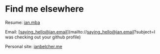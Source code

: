 # Find me elsewhere

Resume: [ian.mba](https://ian.mba)

Email: [saying_hello@ian.email](mailto://saying_hello@ian.email?subject=I was checking out your github profile)

Personal site: [ianbelcher.me](https://ianbelcher.me)
